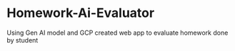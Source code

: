 # Homework-Ai-Evaluator
Using Gen AI model and GCP created web app to evaluate homework done by student
